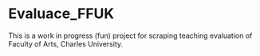 # Evaluace_FFUK

This is a work in progress (fun) project for scraping teaching evaluation of Faculty of Arts, Charles University.
